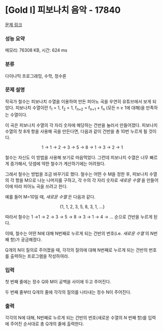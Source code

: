 # [Gold I] 피보나치 음악 - 17840 

[문제 링크](https://www.acmicpc.net/problem/17840) 

### 성능 요약

메모리: 76308 KB, 시간: 624 ms

### 분류

다이나믹 프로그래밍, 수학, 정수론

### 문제 설명

<p>작곡가 철수는 피보나치 수열을 이용하여 만든 피아노 곡을 우연히 유튜브에서 보게 되었다. 피보나치 수열이란 f<sub>1</sub> = 1, f<sub>2</sub> = 1, f<sub>n+2</sub> = f<sub>n+1</sub> + f<sub>n</sub> (모든 n ≥ 1에 대해)을 만족하는 수열이다.</p>

<p>이 곡은 피보나치 수열의 각 자리 숫자에 해당하는 건반을 눌러서 만들어졌다. 피보나치 수열의 첫 8개 항을 사용해 곡을 만든다면, 다음과 같이 건반을 총 10번 누르게 될 것이다.</p>

<p style="text-align: center;">1 → 1 → 2 → 3 → 5 → 8 → 1 → 3 → 2 → 1</p>

<p>철수는 자신도 이 방법을 사용해 보기로 마음먹었다. 그런데 피보나치 수열은 너무 빠르게 증가해서, 덧셈에 약한 철수가 계산하기에는 어려웠다.</p>

<p>그래서 철수는 방법을 조금 바꾸기로 했다. 철수는 어떤 수 M을 정한 후, 피보나치 수열의 각 항을 M으로 나눈 나머지를 구하고, 각 수의 각 자리 숫자로 <em>새로운 수열</em> 을 만들어 이에 따라 피아노 곡을 쓰려고 한다.</p>

<p>예를 들어 M=10일 때, <em>새로운 수열 </em>은 다음과 같다.</p>

<p style="text-align: center;">{1, 1, 2, 3, 5, 8, 3, 1, …}</p>

<p>따라서 철수는 1 →1 → 2 → 3 → 5 → 8 → 3 → 1 → 4 → … 순으로 건반을 누르게 된다.</p>

<p>이때, 철수는 어떤 N에 대해 N번째로 누르게 되는 건반의 번호(i.e. <em>새로운 수열 </em>의 N번째 항)가 궁금해졌다.</p>

<p>Q개의 N이 질의로 주어졌을 때, 각각의 질의에 대해 N번째로 누르게 되는 건반의 번호를 출력하는 프로그램을 작성하여라.</p>

### 입력 

 <p>첫 번째 줄에는 정수 Q와 M이 공백을 사이에 두고 주어진다.</p>

<p>두 번째 줄부터 Q개의 줄에 각각의 질의를 나타내는 정수 N이 주어진다.</p>

### 출력 

 <p>각각의 N에 대해, N번째로 누르게 되는 건반의 번호(새로운 수열의 <em>N</em> 번째 항)를 입력에 주어진 순서대로 총 Q개의 줄에 출력한다.</p>

